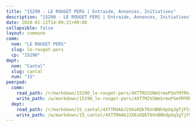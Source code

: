 ```yaml
---
title: "15290 - LE ROUGET PERS | Entraide, Annonces, Initiatives"
description: "15290 - LE ROUGET PERS | Entraide, Annonces, Initiatives"
date: 2020-01-11T14:09:21+09:00
collapsible: false
layout: commune
comm:
  nom: "LE ROUGET PERS"
  slug: le-rouget-pers
  cp: "15290"
dept:
  nom: "Cantal"
  slug: cantal
  num: "15"
peerpad:
  comm:
    read_path: /r/markdown/15290_le-rouget-pers/4XTTM2VSNmSrmoPSmfMfRhiyFnX5vetTNsNvM86CmyEzQaktJ
    write_path: /w/markdown/15290_le-rouget-pers/4XTTM2VSNmSrmoPSmfMfRhiyFnX5vetTNsNvM86CmyEzQaktJ-K3TgTdjjusCc4ocnFZKWJCypKhLh5zoMATWxGtGrhTwwzDP72fnomyqqDgvHM49KFULjTgi9m46ZF4Ec4sgZdcwQRQws8MqLdXa3oRzKnDK3jPbSCLRWUaBxTtoZcTE6ZmkGTDog
  dept:
    read_path: /r/markdown/15_cantal/4XTTM4AbJ2X6iKQkT6VnBNhdpUq3gTjF5xvzeLXgyMbip7oZi
    write_path: /w/markdown/15_cantal/4XTTM4AbJ2X6iKQkT6VnBNhdpUq3gTjF5xvzeLXgyMbip7oZi-K3TgUzLxcVoV3Spfk4WRRT7ns4FZHP5DRn3T5Xt1HAMNkCgdMWpswwmyZFy1f4TzqjHqM6bwRLmH4WDVWsNZdM34scPnnmiNG41mKcAmEspoSpDYQr7FHqoFAfy15CJrkSEmsoqS
---
```


